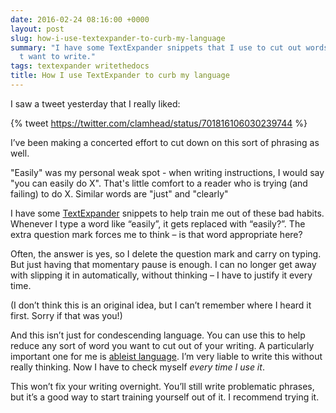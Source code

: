 ```yaml
---
date: 2016-02-24 08:16:00 +0000
layout: post
slug: how-i-use-textexpander-to-curb-my-language
summary: "I have some TextExpander snippets that I use to cut out words I don\u2019\
  t want to write."
tags: textexpander writethedocs
title: How I use TextExpander to curb my language
---
```


I saw a tweet yesterday that I really liked:

{% tweet https://twitter.com/clamhead/status/701816106030239744 %}

I’ve been making a concerted effort to cut down on this sort of phrasing as well.

"Easily" was my personal weak spot - when writing instructions, I would say "you can easily do X". That's little comfort to a reader who is trying (and failing) to do X. Similar words are "just" and "clearly"

I have some [TextExpander](https://smilesoftware.com/textexpander) snippets to help train me out of these bad habits. Whenever I type a word like “easily”, it gets replaced with “easily?”. The extra question mark forces me to think &ndash; is that word appropriate here?

Often, the answer is yes, so I delete the question mark and carry on typing. But just having that momentary pause is enough. I can no longer get away with slipping it in automatically, without thinking &ndash; I have to justify it every time.

(I don’t think this is an original idea, but I can’t remember where I heard it first. Sorry if that was you!)

And this isn’t just for condescending language. You can use this to help reduce any sort of word you want to cut out of your writing. A particularly important one for me is [ableist language](http://www.autistichoya.com/p/ableist-words-and-terms-to-avoid.html). I’m very liable to write this without really thinking. Now I have to check myself *every time I use it*.

This won’t fix your writing overnight. You’ll still write problematic phrases, but it’s a good way to start training yourself out of it. I recommend trying it.
